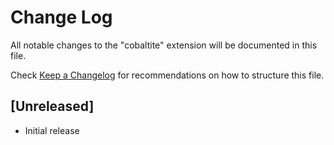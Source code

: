 # Change Log

All notable changes to the "cobaltite" extension will be documented in this file.

Check [Keep a Changelog](http://keepachangelog.com/) for recommendations on how to structure this file.

## [Unreleased]

- Initial release
